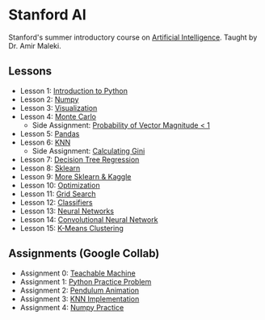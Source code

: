# Stanford AI
Stanford's summer introductory course on [Artificial Intelligence](https://summerinstitutes.spcs.stanford.edu/courses/2022/artificial-intelligence?source=/courses/2022). Taught by Dr. Amir Maleki.

## Lessons
- Lesson 1: [Introduction to Python](/lesson%201_%20introduction%20to%20python.ipynb)
- Lesson 2: [Numpy](/lesson%202_%20numpy.ipynb)
- Lesson 3: [Visualization](/lesson%203_%20visualization.ipynb)
- Lesson 4: [Monte Carlo](/lesson%204_%20Monte%20Carlo.ipynb)
    - Side Assignment: [Probability of Vector Magnitude < 1](/assignments/lesson%204_%20Monte%20Carlo%20Assignment.ipynb)
- Lesson 5: [Pandas](/lesson%205_%20pandas.ipynb)
- Lesson 6: [KNN](/lesson%206_%20knn.ipynb)
    - Side Assignment: [Calculating Gini](/assignments/lesson%206_%20Gini.ipynb)
- Lesson 7: [Decision Tree Regression](/lesson%207_%20decision_tree%20(incomplete).ipynb)
- Lesson 8: [Sklearn](/lesson%208_%20sklearn_intro_par1.ipynb)
- Lesson 9: [More Sklearn & Kaggle](/lesson%209_%20kaggle.ipynb)
- Lesson 10: [Optimization](https://colab.research.google.com/drive/1_Ld11CBo9MRcV1TA6ZutorV35-GixWqE?usp=sharing)
- Lesson 11: [Grid Search](/lesson%2011_%20sklearn_intro_part2%20(incomplete).ipynb)
- Lesson 12: [Classifiers](/lesson%2012_%20classification_metric%20(incomplete).ipynb)
- Lesson 13: [Neural Networks](https://colab.research.google.com/drive/1Vk2bM32X_oDikeglOXQLbTBZ7AhjGG_S?usp=sharing)
- Lesson 14: [Convolutional Neural Network](https://colab.research.google.com/drive/19E2iWS1zJDpbMmJ8D-9Y0HtFTH-PARiu?usp=sharing)
- Lesson 15: [K-Means Clustering](https://colab.research.google.com/drive/1MdHUtZmybUYWuzRjfc0QKktj0lKFih66#scrollTo=fw6dEAxn8PJl)

## Assignments (Google Collab)
- Assignment 0: [Teachable Machine](https://www.youtube.com/shorts/9IkXX57pqPE)
- Assignment 1: [Python Practice Problem](https://colab.research.google.com/drive/1VQHxZOrspdbs-2iBc3UThUmWbllTU7_L)
- Assignment 2: [Pendulum Animation](https://colab.research.google.com/drive/15U0xmAT5BOvs7wiBZ8U9IIvTtByDwHXP)
- Assignment 3: [KNN Implementation](/assignments/lesson%209_%20knn.py)
- Assignment 4: [Numpy Practice](/assignments/hw_4_more_numpy.ipynb)
